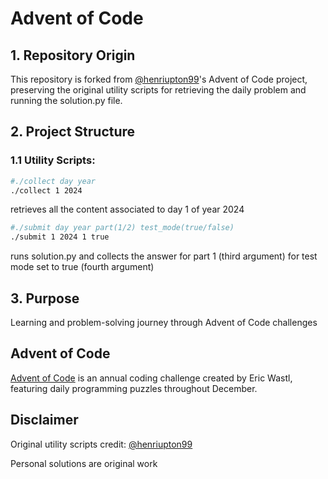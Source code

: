 # Advent of Code

## 1. Repository Origin
This repository is forked from [@henriupton99](https://github.com/henriupton99)'s Advent of Code project, preserving the original utility scripts for retrieving the daily problem and running the solution.py file.

## 2. Project Structure
### 1.1 Utility Scripts:

```bash
#./collect day year
./collect 1 2024
```
retrieves all the content associated to day 1 of year 2024

```bash
#./submit day year part(1/2) test_mode(true/false)
./submit 1 2024 1 true
```
runs solution.py and collects the answer for part 1 (third argument) for test mode set to true (fourth argument)

## 3. Purpose
Learning and problem-solving journey through Advent of Code challenges

## Advent of Code
[Advent of Code](https://adventofcode.com/) is an annual coding challenge created by Eric Wastl, featuring daily programming puzzles throughout December.

## Disclaimer
Original utility scripts credit: [@henriupton99](https://github.com/henriupton99)

Personal solutions are original work